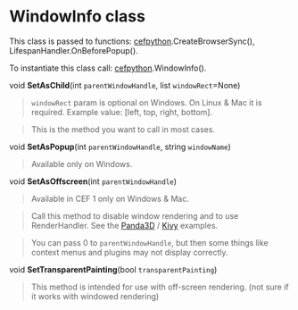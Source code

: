 # WindowInfo class #

This class is passed to functions: [cefpython](cefpython).CreateBrowserSync(), LifespanHandler.OnBeforePopup().

To instantiate this class call: [cefpython](cefpython).WindowInfo().

void **SetAsChild**(int `parentWindowHandle`, list `windowRect`=None)

> `windowRect` param is optional on Windows. On Linux & Mac it is required. Example value: [left, top, right, bottom].

> This is the method you want to call in most cases.

void **SetAsPopup**(int `parentWindowHandle`, string `windowName`)

> Available only on Windows.

void **SetAsOffscreen**(int `parentWindowHandle`)

> Available in CEF 1 only on Windows & Mac.

> Call this method to disable window rendering and to use RenderHandler. See the [Panda3D](Panda3D) / [Kivy](Kivy) examples.

> You can pass 0 to `parentWindowHandle`, but then some things like context menus and plugins may not display correctly.

void **SetTransparentPainting**(bool `transparentPainting`)

> This method is intended for use with off-screen rendering. (not sure if it works with windowed rendering)